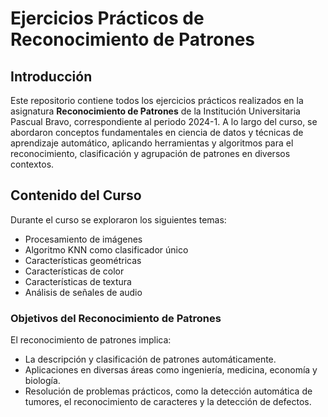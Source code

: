 # Ejercicios Prácticos de Reconocimiento de Patrones

## Introducción

Este repositorio contiene todos los ejercicios prácticos realizados en la asignatura **Reconocimiento de Patrones** de la Institución Universitaria Pascual Bravo, correspondiente al periodo 2024-1. A lo largo del curso, se abordaron conceptos fundamentales en ciencia de datos y técnicas de aprendizaje automático, aplicando herramientas y algoritmos para el reconocimiento, clasificación y agrupación de patrones en diversos contextos. 

## Contenido del Curso

Durante el curso se exploraron los siguientes temas:

- Procesamiento de imágenes
- Algoritmo KNN como clasificador único
- Características geométricas
- Características de color
- Características de textura
- Análisis de señales de audio

### Objetivos del Reconocimiento de Patrones

El reconocimiento de patrones implica:

- La descripción y clasificación de patrones automáticamente.
- Aplicaciones en diversas áreas como ingeniería, medicina, economía y biología.
- Resolución de problemas prácticos, como la detección automática de tumores, el reconocimiento de caracteres y la detección de defectos.